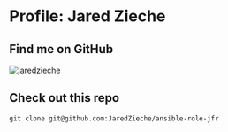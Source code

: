 # Profile: Jared Zieche

## Find me on GitHub
![jaredzieche](https://github.com/JaredZieche)

## Check out this repo
```
git clone git@github.com:JaredZieche/ansible-role-jfr
```
